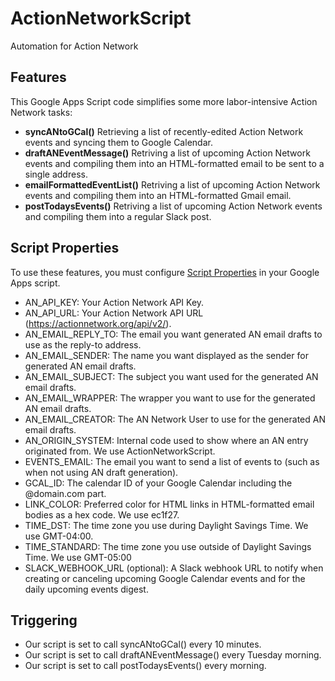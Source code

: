 # ActionNetworkScript
Automation for Action Network

## Features
This Google Apps Script code simplifies some more labor-intensive Action Network tasks:
- **syncANtoGCal()** Retrieving a list of recently-edited Action Network events and syncing them to Google Calendar.
- **draftANEventMessage()** Retriving a list of upcoming Action Network events and compiling them into an HTML-formatted email to be sent to a single address.
- **emailFormattedEventList()** Retriving a list of upcoming Action Network events and compiling them into an HTML-formatted Gmail email.
- **postTodaysEvents()** Retriving a list of upcoming Action Network events and compiling them into a regular Slack post.

## Script Properties
To use these features, you must configure [Script Properties](https://developers.google.com/apps-script/reference/properties) in your Google Apps script.
- AN_API_KEY: Your Action Network API Key.
- AN_API_URL: Your Action Network API URL (https://actionnetwork.org/api/v2/).
- AN_EMAIL_REPLY_TO: The email you want generated AN email drafts to use as the reply-to address.
- AN_EMAIL_SENDER: The name you want displayed as the sender for generated AN email drafts.
- AN_EMAIL_SUBJECT: The subject you want used for the generated AN email drafts.
- AN_EMAIL_WRAPPER: The wrapper you want to use for the generated AN email drafts.
- AN_EMAIL_CREATOR: The AN Network User to use for the generated AN email drafts.
- AN_ORIGIN_SYSTEM: Internal code used to show where an AN entry originated from. We use ActionNetworkScript.
- EVENTS_EMAIL: The email you want to send a list of events to (such as when not using AN draft generation).
- GCAL_ID: The calendar ID of your Google Calendar including the @domain.com part.
- LINK_COLOR: Preferred color for HTML links in HTML-formatted email bodies as a hex code. We use ec1f27.
- TIME_DST: The time zone you use during Daylight Savings Time. We use GMT-04:00.
- TIME_STANDARD: The time zone you use outside of Daylight Savings Time. We use GMT-05:00
- SLACK_WEBHOOK_URL (optional): A Slack webhook URL to notify when creating or canceling upcoming Google Calendar events and for the daily upcoming events digest.

## Triggering
- Our script is set to call syncANtoGCal() every 10 minutes.
- Our script is set to call draftANEventMessage() every Tuesday morning.
- Our script is set to call postTodaysEvents() every morning.
